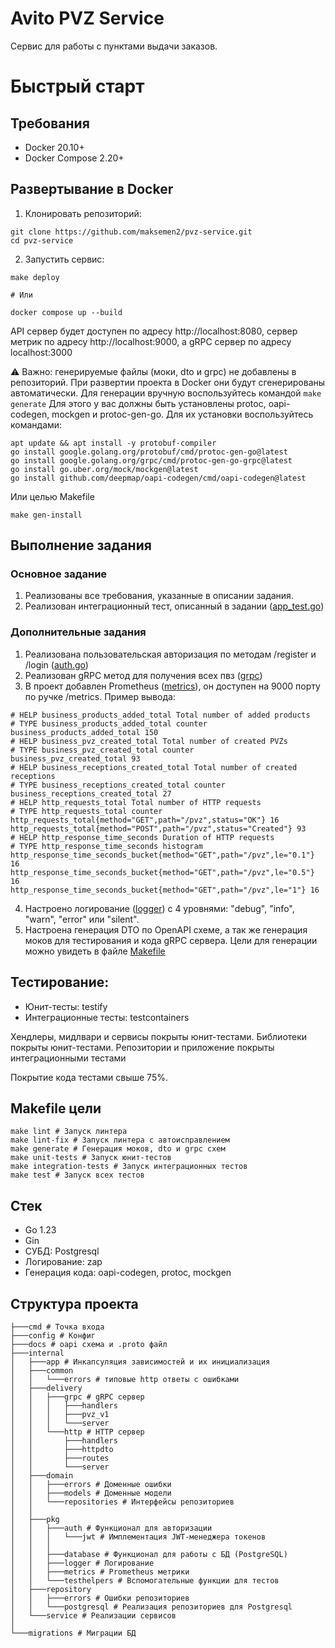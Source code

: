 # Avito PVZ Service

Сервис для работы с пунктами выдачи заказов.

# Быстрый старт
## Требования
- Docker 20.10+
- Docker Compose 2.20+

## Развертывание в Docker

1. Клонировать репозиторий:
```
git clone https://github.com/maksemen2/pvz-service.git
cd pvz-service
```
2. Запустить сервис:
```
make deploy

# Или

docker compose up --build 
```
API сервер будет доступен по адресу http://localhost:8080, сервер метрик по адресу http://localhost:9000, а gRPC сервер по адресу localhost:3000

⚠️ Важно: генерируемые файлы (моки, dto и grpc) не добавлены в репозиторий. При развертии проекта в Docker они будут сгенерированы автоматически. 
Для генерации вручную воспользуйтесь командой 
```make generate```
Для этого у вас должны быть установлены protoc, oapi-codegen, mockgen и protoc-gen-go. 
Для их установки воспользуйтесь командами:
```
apt update && apt install -y protobuf-compiler
go install google.golang.org/protobuf/cmd/protoc-gen-go@latest
go install google.golang.org/grpc/cmd/protoc-gen-go-grpc@latest
go install go.uber.org/mock/mockgen@latest
go install github.com/deepmap/oapi-codegen/cmd/oapi-codegen@latest
```

Или целью Makefile
```
make gen-install
```

## Выполнение задания
### Основное задание
1. Реализованы все требования, указанные в описании задания.
2. Реализован интеграционный тест, описанный в задании ([app_test.go](internal/app/app_test.go))

### Дополнительные задания
1. Реализована пользовательская авторизация по методам /register и /login ([auth.go](internal/delivery/http/handlers/auth.go))
2. Реализован gRPC метод для получения всех пвз ([grpc](internal/delivery/grpc))
3. В проект добавлен Prometheus ([metrics](internal/pkg/metrics)), он доступен на 9000 порту по ручке /metrics. Пример вывода:
```
# HELP business_products_added_total Total number of added products
# TYPE business_products_added_total counter
business_products_added_total 150
# HELP business_pvz_created_total Total number of created PVZs
# TYPE business_pvz_created_total counter
business_pvz_created_total 93
# HELP business_receptions_created_total Total number of created receptions
# TYPE business_receptions_created_total counter
business_receptions_created_total 27
# HELP http_requests_total Total number of HTTP requests
# TYPE http_requests_total counter
http_requests_total{method="GET",path="/pvz",status="OK"} 16
http_requests_total{method="POST",path="/pvz",status="Created"} 93
# HELP http_response_time_seconds Duration of HTTP requests
# TYPE http_response_time_seconds histogram
http_response_time_seconds_bucket{method="GET",path="/pvz",le="0.1"} 16
http_response_time_seconds_bucket{method="GET",path="/pvz",le="0.5"} 16
http_response_time_seconds_bucket{method="GET",path="/pvz",le="1"} 16
```
4. Настроено логирование ([logger](internal/pkg/logger)) с 4 уровнями: "debug", "info", "warn", "error" или "silent".
5. Настроена генерация DTO по OpenAPI схеме, а так же генерация моков для тестирования и кода gRPC сервера. Цели для генерации можно увидеть в файле [Makefile](Makefile)

## Тестирование:
- Юнит-тесты: testify
- Интеграционные тесты: testcontainers

Хендлеры, мидлвари и сервисы покрыты юнит-тестами.
Библиотеки покрыты юнит-тестами.
Репозитории и приложение покрыты интеграционными тестами

Покрытие кода тестами свыше 75%.

## Makefile цели
```
make lint # Запуск линтера
make lint-fix # Запуск линтера с автоисправлением
make generate # Генерация моков, dto и grpc схем
make unit-tests # Запуск юнит-тестов
make integration-tests # Запуск интеграционных тестов
make test # Запуск всех тестов
```

## Стек
- Go 1.23
- Gin
- СУБД: Postgresql
- Логирование: zap
- Генерация кода: oapi-codegen, protoc, mockgen


## Структура проекта
```
├───cmd # Точка входа
├───config # Конфиг
├───docs # oapi схема и .proto файл
├───internal
│   ├───app # Инкапсуляция зависимостей и их инициализация
│   ├───common
│   │   └───errors # типовые http ответы с ошибками
│   ├───delivery
│   │   ├───grpc # gRPC сервер
│   │   │   ├───handlers
│   │   │   ├───pvz_v1
│   │   │   └───server
│   │   └───http # HTTP сервер
│   │       ├───handlers
│   │       ├───httpdto
│   │       ├───routes
│   │       └───server
│   ├───domain
│   │   ├───errors # Доменные ошибки
│   │   ├───models # Доменные модели
│   │   └───repositories # Интерфейсы репозиториев
│   │
│   ├───pkg
│   │   ├───auth # Функционал для авторизации
│   │   │   └───jwt # Имплементация JWT-менеджера токенов
│   │   │
│   │   ├───database # Функционал для работы с БД (PostgreSQL)
│   │   ├───logger # Логирование
│   │   ├───metrics # Prometheus метрики
│   │   └───testhelpers # Вспомогательные функции для тестов
│   ├───repository
│   │   ├───errors # Ошибки репозиториев
│   │   └───postgresql # Реализация репозиториев для Postgresql
│   └───service # Реализации сервисов
│
└───migrations # Миграции БД
```
